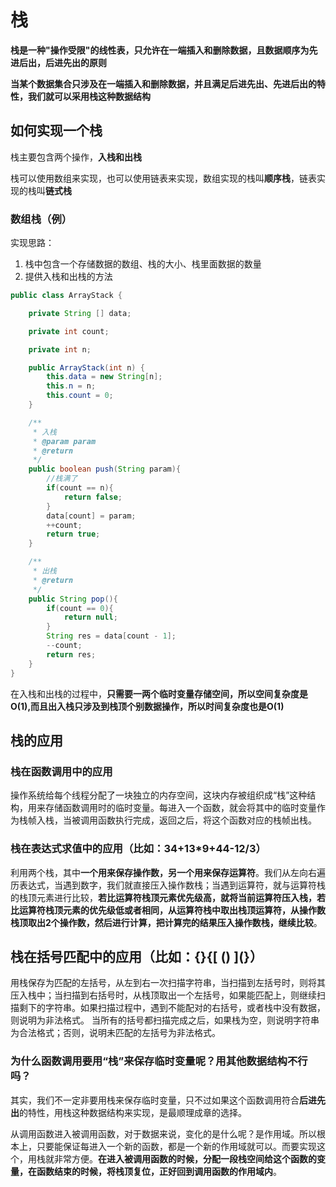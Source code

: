 # 栈

**栈是一种"操作受限"的线性表，只允许在一端插入和删除数据，且数据顺序为先进后出，后进先出的原则**

**当某个数据集合只涉及在一端插入和删除数据，并且满足后进先出、先进后出的特性，我们就可以采用栈这种数据结构**

## 如何实现一个栈

栈主要包含两个操作，**入栈和出栈**

栈可以使用数组来实现，也可以使用链表来实现，数组实现的栈叫**顺序栈**，链表实现的栈叫**链式栈**

### 数组栈（例）

实现思路：

1. 栈中包含一个存储数据的数组、栈的大小、栈里面数据的数量
2. 提供入栈和出栈的方法

```java
public class ArrayStack {

    private String [] data;

    private int count;

    private int n;

    public ArrayStack(int n) {
        this.data = new String[n];
        this.n = n;
        this.count = 0;
    }

    /**
     * 入栈
     * @param param
     * @return
     */
    public boolean push(String param){
        //栈满了
        if(count == n){
            return false;
        }
        data[count] = param;
        ++count;
        return true;
    }

    /**
     * 出栈
     * @return
     */
    public String pop(){
        if(count == 0){
            return null;
        }
        String res = data[count - 1];
        --count;
        return res;
    }
}
```

在入栈和出栈的过程中，**只需要一两个临时变量存储空间，所以空间复杂度是O(1),而且出入栈只涉及到栈顶个别数据操作，所以时间复杂度也是O(1)**

## 栈的应用

### 栈在函数调用中的应用

操作系统给每个线程分配了一块独立的内存空间，这块内存被组织成“栈”这种结构，用来存储函数调用时的临时变量。每进入一个函数，就会将其中的临时变量作为栈帧入栈，当被调用函数执行完成，返回之后，将这个函数对应的栈帧出栈。

### 栈在表达式求值中的应用（比如：34+13*9+44-12/3）

利用两个栈，其中**一个用来保存操作数，另一个用来保存运算符**。我们从左向右遍历表达式，当遇到数字，我们就直接压入操作数栈；当遇到运算符，就与运算符栈的栈顶元素进行比较，**若比运算符栈顶元素优先级高，就将当前运算符压入栈，若比运算符栈顶元素的优先级低或者相同，从运算符栈中取出栈顶运算符，从操作数栈顶取出2个操作数，然后进行计算，把计算完的结果压入操作数栈，继续比较**。

## 栈在括号匹配中的应用（比如：{}{[ () ](}）

用栈保存为匹配的左括号，从左到右一次扫描字符串，当扫描到左括号时，则将其压入栈中；当扫描到右括号时，从栈顶取出一个左括号，如果能匹配上，则继续扫描剩下的字符串。如果扫描过程中，遇到不能配对的右括号，或者栈中没有数据，则说明为非法格式。
当所有的括号都扫描完成之后，如果栈为空，则说明字符串为合法格式；否则，说明未匹配的左括号为非法格式。

### 为什么函数调用要用“栈”来保存临时变量呢？用其他数据结构不行吗？

其实，我们不一定非要用栈来保存临时变量，只不过如果这个函数调用符合**后进先出**的特性，用栈这种数据结构来实现，是最顺理成章的选择。

从调用函数进入被调用函数，对于数据来说，变化的是什么呢？是作用域。所以根本上，只要能保证每进入一个新的函数，都是一个新的作用域就可以。而要实现这个，用栈就非常方便。**在进入被调用函数的时候，分配一段栈空间给这个函数的变量，在函数结束的时候，将栈顶复位，正好回到调用函数的作用域内**。